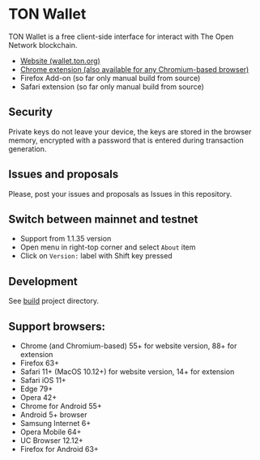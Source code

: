 # TON Wallet

TON Wallet is a free client-side interface for interact with The Open Network blockchain.

- [Website (wallet.ton.org)](https://wallet.ton.org)
- [Chrome extension (also available for any Chromium-based browser)](https://chrome.google.com/webstore/detail/ton-wallet/nphplpgoakhhjchkkhmiggakijnkhfnd)
- Firefox Add-on (so far only manual build from source)
- Safari extension (so far only manual build from source)

## Security

Private keys do not leave your device, the keys are stored in the browser memory, encrypted with a password that is entered during transaction generation.

## Issues and proposals

Please, post your issues and proposals as Issues in this repository.

## Switch between mainnet and testnet

- Support from 1.1.35 version
- Open menu in right-top corner and select `About` item
- Click on `Version:` label with Shift key pressed

## Development

See [build](build) project directory.

## Support browsers:

- Chrome (and Chromium-based) 55+ for website version, 88+ for extension
- Firefox 63+
- Safari 11+ (MacOS 10.12+) for website version, 14+ for extension
- Safari iOS 11+
- Edge 79+
- Opera 42+
- Chrome for Android 55+
- Android 5+ browser
- Samsung Internet 6+
- Opera Mobile 64+
- UC Browser 12.12+
- Firefox for Android 63+